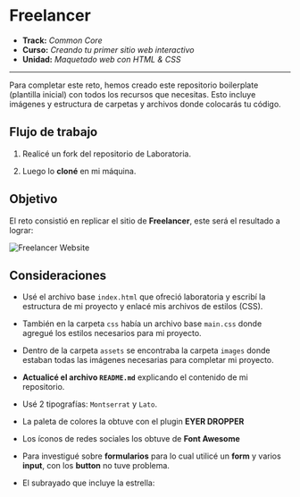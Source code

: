 # Freelancer

* **Track:** _Common Core_
* **Curso:** _Creando tu primer sitio web interactivo_
* **Unidad:** _Maquetado web con HTML & CSS_

***

Para completar este reto, hemos creado este repositorio boilerplate (plantilla
inicial) con todos los recursos que necesitas. Esto incluye imágenes y
estructura de carpetas y archivos donde colocarás tu código.

## Flujo de trabajo

1. Realicé un fork del repositorio de Laboratoria.

2. Luego lo **cloné** en mi máquina.

## Objetivo

El reto consistió en replicar el sitio de **Freelancer**, este será el resultado
a lograr:

![Freelancer Website](docs/fullpage.png)

## Consideraciones

* Usé el archivo base `index.html` que ofreció laboratoria y escribí la estructura de mi proyecto y enlacé mis archivos de estilos (CSS).

* También en la carpeta `css` había un archivo base `main.css` donde agregué los estilos necesarios para mi proyecto.

* Dentro de la carpeta `assets` se encontraba la carpeta `images` donde estaban todas las imágenes necesarias para completar mi proyecto.

*  **Actualicé el archivo `README.md`** explicando el contenido de mi repositorio.

* Usé 2 tipografías: `Montserrat` y `Lato`.

* La paleta de colores la obtuve con el plugin **EYER DROPPER**

* Los íconos de redes sociales los obtuve de **Font Awesome**

* Para investigué sobre **formularios** para lo cual utilicé un **form** y varios **input**, con los **button** no tuve problema.

* El subrayado que incluye la estrella:
